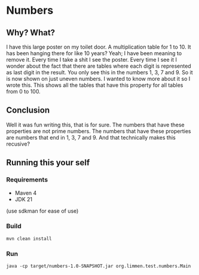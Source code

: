 # Numbers

## Why? What?

I have this large poster on my toilet door.
A multiplication table for 1 to 10.
It has been hanging there for like 10 years?
Yeah; I have been meaning to remove it.
Every time I take a shit I see the poster.
Every time I see it I wonder about the fact that there are tables where each digit is represented as last digit in the result.
You only see this in the numbers 1, 3, 7 and 9.
So it is now shown on just uneven numbers.
I wanted to know more about it so I wrote this.
This shows all the tables that have this property for all tables from 0 to 100.

## Conclusion

Well it was fun writing this, that is for sure.
The numbers that have these properties are not prime numbers.
The numbers that have these properties are numbers that end in 1, 3, 7 and 9.
And that technically makes this recusive?

## Running this your self

### Requirements

* Maven 4
* JDK 21

(use sdkman for ease of use)

### Build

`mvn clean install`

### Run

`java -cp target/numbers-1.0-SNAPSHOT.jar org.limmen.test.numbers.Main`